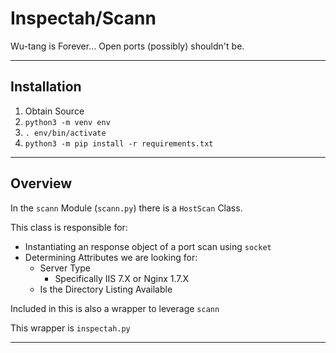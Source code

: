 # Inspectah/Scann

Wu-tang is Forever... Open ports (possibly) shouldn't be.

---

## Installation

1. Obtain Source 
1. `python3 -m venv env`
1. `. env/bin/activate`
1. `python3 -m pip install -r requirements.txt`

---

## Overview

In the `scann` Module (`scann.py`) there is a `HostScan` Class.

This class is responsible for:

* Instantiating an response object of a port scan using `socket`
* Determining Attributes we are looking for:
    * Server Type
        * Specifically IIS 7.X or Nginx 1.7.X
    * Is the Directory Listing Available

Included in this is also a wrapper to leverage `scann`

This wrapper is `inspectah.py`

---

